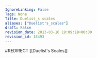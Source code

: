 ```yaml
---
IgnoreLinking: False
Tags: None
Title: Duelist_s scales
aliases: ["Duelist's_scales"]
draft: False
revision_date: 2013-03-16 19:09:18+00:00
revision_id: 18493
---
```


#REDIRECT [[Duelist's Scales]]